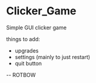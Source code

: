 # Clicker_Game
Simple GUI clicker game

things to add:
- upgrades
- settings (mainly to just restart)
- quit button

-- ROTBOW
